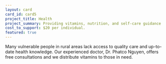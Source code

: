 ```yaml
---
layout: card
card_id: card5
project_title: Health
project_summary: Providing vitamins, nutrition, and self-care guidance.
cost_to_support: $20 per individual.
featured: true
---
```

<p>Many vulnerable people in rural areas lack access to quality care and up-to-date health knowledge. Our experienced doctor, Dr. Phatco Nguyen, offers free consultations and we distribute vitamins to those in need.</p>
